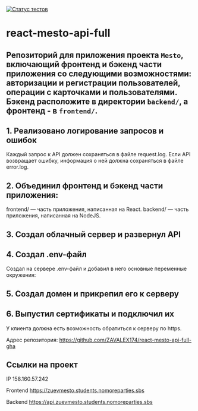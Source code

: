 [![Статус тестов](../../actions/workflows/tests.yml/badge.svg)](../../actions/workflows/tests.yml)

# react-mesto-api-full

## Репозиторий для приложения проекта `Mesto`, включающий фронтенд и бэкенд части приложения со следующими возможностями: авторизации и регистрации пользователей, операции с карточками и пользователями. Бэкенд расположите в директории `backend/`, а фронтенд - в `frontend/`.

## 1. Реализовано логирование запросов и ошибок
Каждый запрос к API должен сохраняться в файле request.log. Если API возвращает ошибку, информация о ней должна сохраняться в файле error.log.

## 2. Объединил фронтенд и бэкенд части приложения:
frontend/ — часть приложения, написанная на React.
backend/ — часть приложения, написанная на NodeJS.

## 3. Создал облачный сервер и развернул API

## 4. Создал .env-файл
Создал на сервере .env-файл и добавил в него основные переменные окружения:

## 5. Создал домен и прикрепил его к серверу

## 6. Выпустил сертификаты и подключил их
У клиента должна есть возможность обратиться к серверу по https.

Адрес репозитория: https://github.com/ZAVALEX174/react-mesto-api-full-gha

## Ссылки на проект

IP 158.160.57.242

Frontend https://zuevmesto.students.nomoreparties.sbs

Backend https://api.zuevmesto.students.nomoreparties.sbs
